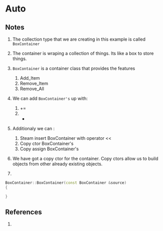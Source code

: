 # Auto

## Notes
1. The collection type that we are creating in this example is called `BoxContainer`
2. The container is wraping a collection of things. Its like a box to store things.
3. `BoxContainer` is a container class that provides the features 
   1. Add_Item
   2. Remove_Item
   3. Remove_All

4. We can add `BoxContainer's` up with:
   1. +=
   2. +

5. Additionaly we can :
   1. Steam insert BoxContainer with operator <<
   2. Copy ctor BoxContainer's
   3. Copy assign BoxContainer's

6. We have got a copy ctor for the container. Copy ctors allow us to build objects from other already existing objects.  

7. 

```cpp
BoxContainer::BoxContainer(const BoxContainer &source)
{

}
```

## References
1. 

